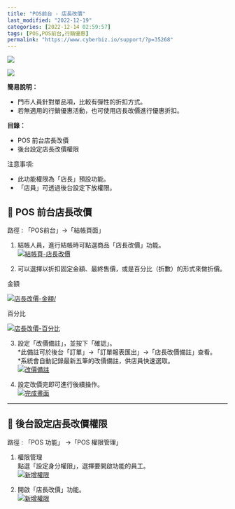 ```yaml
---
title: "POS前台 - 店長改價"
last_modified: "2022-12-19"
categories: [2022-12-14 02:59:57]
tags: [POS,POS前台,行銷優惠]
permalink: "https://www.cyberbiz.io/support/?p=35268"
---
```


![](https://www.cyberbiz.io/support/wp-content/uploads/適用站別.png)

[![](https://www.cyberbiz.io/support/wp-content/uploads/台灣站.png)](https://www.cyberbiz.io/support/?page_id=2490)

**簡易說明：**  

* 門市人員針對單品項，比較有彈性的折扣方式。
* 若無適用的行銷優惠活動，也可使用店長改價進行優惠折扣。

**目錄：**

* POS 前台店長改價 
* 後台設定店長改價權限 



注意事項:  

* 此功能權限為「店長」預設功能。
* 「店員」可透過後台設定下放權限。



## 📌 POS 前台店長改價


路徑 :  「POS前台」→「結帳頁面」  


1. 結帳人員，進行結帳時可點選商品「店長改價」功能。  
[![結帳頁-店長改價](https://www.cyberbiz.io/support/wp-content/uploads/POS前台-店長改價01.png)](https://www.cyberbiz.io/support/wp-content/uploads/POS前台-店長改價01.png)




2. 可以選擇以折扣固定金額、最終售價，或是百分比（折數）的形式來做折價。  


金額

[![店長改價-金額/](https://www.cyberbiz.io/support/wp-content/uploads/POS前台-店長改價02.png)](https://www.cyberbiz.io/support/wp-content/uploads/POS前台-店長改價02.png)

百分比

[![店長改價-百分比](https://www.cyberbiz.io/support/wp-content/uploads/POS前台-店長改價03.png)](https://www.cyberbiz.io/support/wp-content/uploads/POS前台-店長改價03.png)




3. 設定「改價備註」，並按下「確認」。   
*此備註可於後台「訂單」→「訂單報表匯出」→「店長改價備註」查看。   
*系統會自動記錄最新五筆的改價備註，供店員快速選取。  
[![改價備註](https://www.cyberbiz.io/support/wp-content/uploads/POS前台-店長改價04.png)](https://www.cyberbiz.io/support/wp-content/uploads/POS前台-店長改價04.png)




4. 設定改價完即可進行後續操作。  
[![完成畫面](https://www.cyberbiz.io/support/wp-content/uploads/POS前台-店長改價05.png)](https://www.cyberbiz.io/support/wp-content/uploads/POS前台-店長改價05.png)




* * *

## 📌 後台設定店長改價權限


路徑 :  「POS 功能」 →「POS 權限管理」  


1. 權限管理  
點選「設定身分權限」，選擇要開啟功能的員工。  
[![新增權限](https://www.cyberbiz.io/support/wp-content/uploads/POS前台-店長改價06.png)](https://www.cyberbiz.io/support/wp-content/uploads/POS前台-店長改價06.png)



2. 開啟「店長改價」功能。  
[![新增權限](https://www.cyberbiz.io/support/wp-content/uploads/POS前台-店長改價07.png)](https://www.cyberbiz.io/support/wp-content/uploads/POS前台-店長改價07.png)



